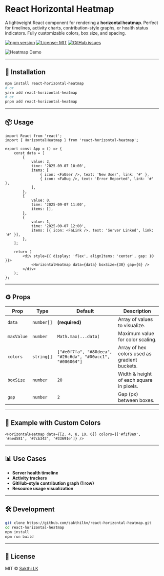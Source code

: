 # React Horizontal Heatmap

A lightweight React component for rendering a **horizontal heatmap**.
Perfect for timelines, activity charts, contribution-style graphs, or health status indicators.
Fully customizable colors, box size, and spacing.

[![npm version](https://img.shields.io/npm/v/react-horizontal-heatmap.svg)](https://www.npmjs.com/package/react-horizontal-heatmap)
[![License: MIT](https://img.shields.io/badge/License-MIT-green.svg)](LICENSE)
[![GitHub issues](https://img.shields.io/github/issues/sakthilkv/react-horizontal-heatmap.svg)](https://github.com/sakthilkv/react-horizontal-heatmap/issues)

![Heatmap Demo](./docs/screenshots/demo.gif)

---

## 🚀 Installation

```bash
npm install react-horizontal-heatmap
# or
yarn add react-horizontal-heatmap
# or
pnpm add react-horizontal-heatmap
```

---

## 📦 Usage

```tsx
import React from 'react';
import { HorizontalHeatmap } from 'react-horizontal-heatmap';

export const App = () => {
	const data = [
		{
			value: 2,
			time: '2025-09-07 10:00',
			items: [
				{ icon: <FaUser />, text: 'New User', link: '#' },
				{ icon: <FaBug />, text: 'Error Reported', link: '#' },
			],
		},
		{
			value: 0,
			time: '2025-09-07 11:00',
			items: [],
		},
		{
			value: 1,
			time: '2025-09-07 12:00',
			items: [{ icon: <FaLink />, text: 'Server Linked', link: '#' }],
		},
	];

	return (
		<div style={{ display: 'flex', alignItems: 'center', gap: 10 }}>
			<HorizontalHeatmap data={data} boxSize={30} gap={6} />
		</div>
	);
};
```

---

## ⚙️ Props

| Prop       | Type       | Default                                                   | Description                                   |
| ---------- | ---------- | --------------------------------------------------------- | --------------------------------------------- |
| `data`     | `number[]` | **(required)**                                            | Array of values to visualize.                 |
| `maxValue` | `number`   | `Math.max(...data)`                                       | Maximum value for color scaling.              |
| `colors`   | `string[]` | `["#e0f7fa", "#80deea", "#26c6da", "#00acc1", "#006064"]` | Array of hex colors used as gradient buckets. |
| `boxSize`  | `number`   | `20`                                                      | Width & height of each square in pixels.      |
| `gap`      | `number`   | `2`                                                       | Gap (px) between boxes.                       |

---

## 🎨 Example with Custom Colors

```tsx
<HorizontalHeatmap data={[2, 4, 8, 10, 6]} colors={['#f1f8e9', '#aed581', '#7cb342', '#33691e']} />
```

---

## 📊 Use Cases

- **Server health timeline**
- **Activity trackers**
- **GitHub-style contribution graph (1 row)**
- **Resource usage visualization**

---

## 🛠 Development

```bash
git clone https://github.com/sakthilkv/react-horizontal-heatmap.git
cd react-horizontal-heatmap
npm install
npm run build
```

---

## 📜 License

MIT © [Sakthi LK](https://github.com/sakthilkv)
